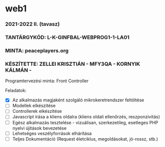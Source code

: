 # web1
### 2021-2022 II. (tavasz)
### TANTÁRGYKÓD: L-K-GINFBAL-WEBPROG1-1-LA01
### MINTA: peaceplayers.org
### KÉSZÍTETTE: ZELLEI KRISZTIÁN - MFY3QA - KORNYIK KÁLMÁN - 

Programtervezési minta: Front Controller 

Feladatok:
- [x] Az alkalmazás magjaként szolgáló mikrokeretrendszer feltöltése
- [ ] Modellek elkészítése
- [ ] Controllerek elkészítése
- [ ] Javascript írása a kliens oldalra (kliens oldali ellenőrzés, reszponzivitás)
- [ ] Egész alkalmazás tesztelése - vizuálisan, szerkezetileg, esetleges PHP nyelvi újítások bevezetése
- [ ] Lehetséges veszélyforrások elhárítása
- [ ] Teljes Dokumentáció (Request életciklus, megoldásokat, jó-rossz, stb.)
